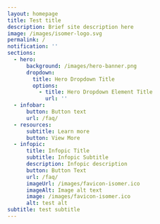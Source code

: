 ```yaml
---
layout: homepage
title: Test title
description: Brief site description here
image: /images/isomer-logo.svg
permalink: /
notification: ''
sections:
  - hero:
      background: /images/hero-banner.png
      dropdown:
        title: Hero Dropdown Title
        options:
          - title: Hero Dropdown Element Title
            url: ''
  - infobar:
      button: Button text
      url: /faq/
  - resources:
      subtitle: Learn more
      button: View More
  - infopic:
      title: Infopic Title
      subtitle: Infopic Subtitle
      description: Infopic description
      button: Button Text
      url: /faq/
      imageUrl: /images/favicon-isomer.ico
      imageAlt: Image alt text
      image: /images/favicon-isomer.ico
      alt: test alt
subtitle: test subtitle
---
```

